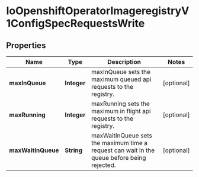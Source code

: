 
# IoOpenshiftOperatorImageregistryV1ConfigSpecRequestsWrite

## Properties
Name | Type | Description | Notes
------------ | ------------- | ------------- | -------------
**maxInQueue** | **Integer** | maxInQueue sets the maximum queued api requests to the registry. |  [optional]
**maxRunning** | **Integer** | maxRunning sets the maximum in flight api requests to the registry. |  [optional]
**maxWaitInQueue** | **String** | maxWaitInQueue sets the maximum time a request can wait in the queue before being rejected. |  [optional]



